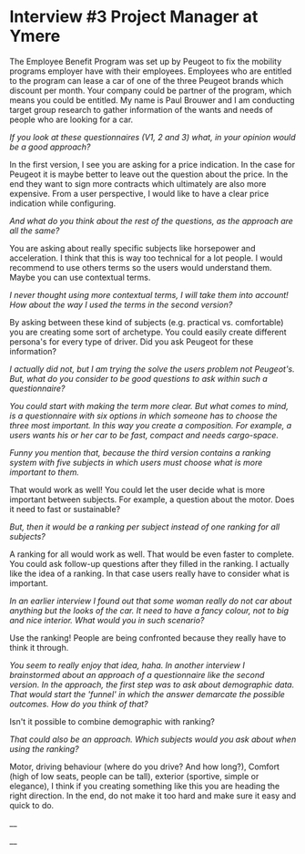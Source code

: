 # Interview \#3 Project Manager at Ymere

The Employee Benefit Program was set up by Peugeot to fix the mobility programs employer have with their employees. Employees who are entitled to the program can lease a car of one of the three Peugeot brands which discount per month. Your company could be partner of the program, which means you could be entitled. My name is Paul Brouwer and I am conducting target group research to gather information of the wants and needs of people who are looking for a car. 

_If you look at these questionnaires \(V1, 2 and 3\) what, in your opinion would be a good approach?_

In the first version, I see you are asking for a price indication. In the case for Peugeot it is maybe better to leave out the question about the price. In the end they want to sign more contracts which ultimately are also more expensive. From a user perspective, I would like to have a clear price indication while configuring. 

_And what do you think about the rest of the questions, as the approach are all the same?_

You are asking about really specific subjects like horsepower and acceleration. I think that this is way too technical for a lot people. I would recommend to use others terms so the users would understand them. Maybe you can use contextual terms.

_I never thought using more contextual terms, I will take them into account! How about the way I used the terms in the second version?_

By asking between these kind of subjects \(e.g. practical vs. comfortable\) you are creating some sort of archetype. You could easily create different persona's for every type of driver. Did you ask Peugeot for these information?

_I actually did not, but I am trying the solve the users problem not Peugeot's. But, what do you consider to be good questions to ask within such a questionnaire?_

_You could start with making the term more clear. But what comes to mind, is a questionnaire with six options in which someone has to choose the three most important. In this way you create a composition. For example, a users wants his or her car to be fast, compact and needs cargo-space._ 

_Funny  you mention that, because the third version contains a ranking system with five subjects in which users must choose what is more important to them._ 

That would work as well! You could let the user decide what is more important between subjects. For example, a question about the motor. Does it need to fast or sustainable? 

_But, then it would be a ranking per subject instead of one ranking for all subjects?_

A ranking for all would work as well. That would be even faster to complete. You could ask follow-up questions after they filled in the ranking. I actually like the idea of a ranking. In that case users really have to consider what is important. 

_In an earlier interview I found out that some woman really do not car about anything but the looks of the car. It need to have a fancy colour, not to big and nice interior. What would you in such scenario?_

Use the ranking! People are being confronted because they really have to think it through.

_You seem to really enjoy that idea, haha. In another interview I brainstormed about an approach of a questionnaire like the second version. In the approach, the first step was to ask about demographic data. That would start the 'funnel' in which the answer demarcate the possible outcomes. How do you think of that?_

Isn't it possible to combine demographic with ranking? 

_That could also be an approach. Which subjects would you ask about when using the ranking?_ 

Motor, driving behaviour \(where do you drive? And how long?\), Comfort \(high of low seats, people can be tall\), exterior \(sportive, simple or elegance\), I think if you creating something like this you are heading the right direction. In the end, do not make it too hard and make sure it easy and quick to do. 

 __

\_\_



